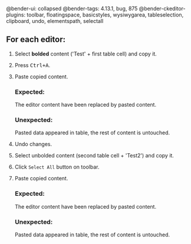 @bender-ui: collapsed
@bender-tags: 4.13.1, bug, 875
@bender-ckeditor-plugins: toolbar, floatingspace, basicstyles, wysiwygarea, tableselection, clipboard, undo, elementspath, selectall

## For each editor:

1. Select **bolded** content ('Test' + first table cell) and copy it.

1. Press <kbd>Ctrl+A</kbd>.

1. Paste copied content.

	### Expected:

	The editor content have been replaced by pasted content.

	### Unexpected:

	Pasted data appeared in table, the rest of content is untouched.

1. Undo changes.

1. Select unbolded content (second table cell + 'Test2') and copy it.

1. Click `Select All` button on toolbar.

1. Paste copied content.

	### Expected:

	The editor content have been replaced by pasted content.

	### Unexpected:

	Pasted data appeared in table, the rest of content is untouched.

